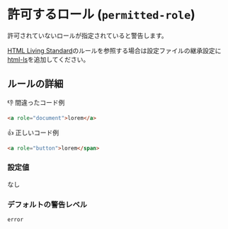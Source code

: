 # 許可するロール (`permitted-role`)

許可されていないロールが指定されていると警告します。

[HTML Living Standard](https://momdo.github.io/html/)のルールを参照する場合は設定ファイルの継承設定に[html-ls](https://github.com/YusukeHirao/markuplint/blob/master/rulesets/html-ls.json)を追加してください。

## ルールの詳細

👎 間違ったコード例

```html
<a role="document">lorem</a>
```

👍 正しいコード例

```html
<a role="button">lorem</span>
```

### 設定値

なし

### デフォルトの警告レベル

`error`
